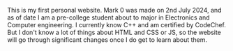 This is my first personal website.
Mark 0 was made on 2nd July 2024, and as of date I am a pre-college student about to major in Electronics and Computer engineering.
I currently know C++ and am certified by CodeChef.
But I don't know a lot of things about HTML and CSS or JS, so the website will go through significant changes once I do get to learn about them.
